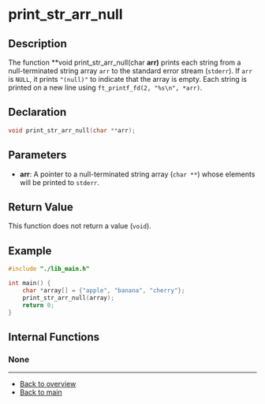 # print_str_arr_null

## Description

The function **void print_str_arr_null(char **arr)** prints each string from a null-terminated string array `arr` to the standard error stream (`stderr`). If `arr` is `NULL`, it prints `"(null)"` to indicate that the array is empty. Each string is printed on a new line using `ft_printf_fd(2, "%s\n", *arr)`.

## Declaration

```c
void print_str_arr_null(char **arr);
```

## Parameters

- **arr**: A pointer to a null-terminated string array (`char **`) whose elements will be printed to `stderr`.

## Return Value

This function does not return a value (`void`).

## Example

```c
#include "./lib_main.h"

int main() {
    char *array[] = {"apple", "banana", "cherry"};
    print_str_arr_null(array);
    return 0;
}
```



## Internal Functions

### None

---

- [Back to overview](../Overview_about_function.md)
- [Back to main](/)
